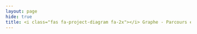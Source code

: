 ```yaml
---
layout: page
hide: true
title: <i class="fas fa-project-diagram fa-2x"></i> Graphe - Parcours en largeur et en profondeur
---
```

<script type="text/javascript" async
  src="https://cdn.mathjax.org/mathjax/latest/MathJax.js?config=TeX-MML-AM_CHTML">
</script>

